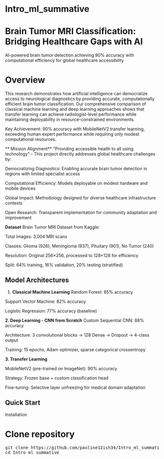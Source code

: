 ﻿# Intro_ml_summative
 # **Brain Tumor MRI Classification: Bridging Healthcare Gaps with AI**
AI-powered brain tumor detection achieving 90% accuracy with computational efficiency for global healthcare accessibility

# **Overview**
This research demonstrates how artificial intelligence can democratize access to neurological diagnostics by providing accurate, computationally efficient brain tumor classification. Our comprehensive comparison of classical machine learning and deep learning approaches shows that transfer learning can achieve radiologist-level performance while maintaining deployability in resource-constrained environments.

Key Achievement: 90% accuracy with MobileNetV2 transfer learning, exceeding human expert performance while requiring only modest computational resources.

** Mission Alignment**
"Providing accessible health to all using technology" - This project directly addresses global healthcare challenges by:

 Democratizing Diagnostics: Enabling accurate brain tumor detection in regions with limited specialist access

 Computational Efficiency: Models deployable on modest hardware and mobile devices

 Global Impact: Methodology designed for diverse healthcare infrastructure contexts

 Open Research: Transparent implementation for community adaptation and improvement

 **Dataset**
Brain Tumor MRI Dataset from Kaggle:

Total Images: 3,004 MRI scans

Classes: Glioma (926), Meningioma (937), Pituitary (901), No Tumor (240)

Resolution: Original 256×256, processed to 128×128 for efficiency

Split: 64% training, 16% validation, 20% testing (stratified)

## **Model Architectures**


1. **Classical Machine Learning**
Random Forest: 85% accuracy

Support Vector Machine: 82% accuracy

Logistic Regression: 77% accuracy (baseline)


**2. Deep Learning - CNN from Scratch**
Custom Sequential CNN: 88% accuracy

Architecture: 3 convolutional blocks → 128 Dense → Dropout → 4-class output

Training: 15 epochs, Adam optimizer, sparse categorical crossentropy


**3. Transfer Learning**

MobileNetV2 (pre-trained on ImageNet): 90% accuracy 

Strategy: Frozen base + custom classification head

Fine-tuning: Selective layer unfreezing for medical domain adaptation


## **Quick Start**
Installation

# Clone repository
<pre>
git clone https://github.com/pauline12ish34/Intro_ml_summative.git
cd Intro_ml_summative
</pre>





